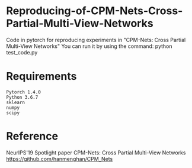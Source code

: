 # Reproducing-of-CPM-Nets-Cross-Partial-Multi-View-Networks
Code in pytorch for reproducing experiments in "CPM-Nets: Cross Partial Multi-View Networks"
You can run it by using the command: python test_code.py
# Requirements

    Pytorch 1.4.0
    Python 3.6.7
    sklearn
    numpy
    scipy

# Reference
 NeurIPS'19 Spotlight paper CPM-Nets: Cross Partial Multi-View Networks
 https://github.com/hanmenghan/CPM_Nets

